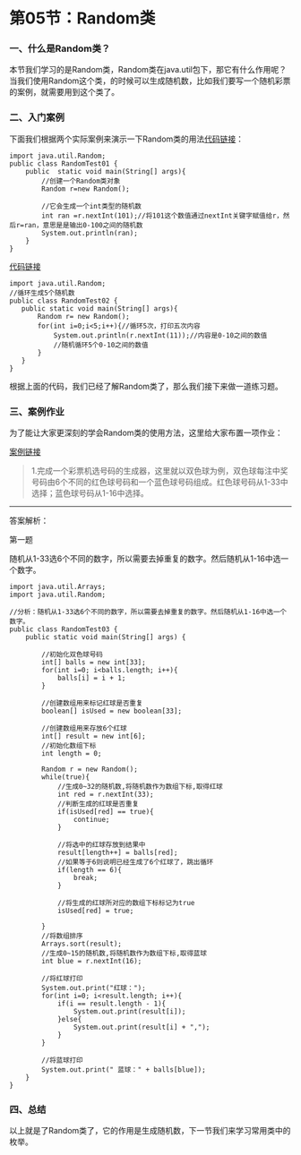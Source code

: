 # 第05节：Random类

### 一、什么是Random类？

本节我们学习的是Random类，Random类在java.util包下，那它有什么作用呢？
当我们使用Random这个类，的时候可以生成随机数，比如我们要写一个随机彩票的案例，就需要用到这个类了。

### 二、入门案例

下面我们根据两个实际案例来演示一下Random类的用法[代码链接](https://github.com/xiaozhoulee/java-examples/blob/master/06-常用类/第05节：Random类/Random/RandomTest01.java)：

```
import java.util.Random;
public class RandomTest01 {
    public  static void main(String[] args){
        //创建一个Random类对象
        Random r=new Random();

        //它会生成一个int类型的随机数
        int ran =r.nextInt(101);//将101这个数值通过nextInt关键字赋值给r，然后r=ran，意思是是输出0-100之间的随机数
        System.out.println(ran);
    }
}
```

[代码链接](https://github.com/xiaozhoulee/java-examples/blob/master/06-常用类/第05节：Random类/Random/RandomTest02.java)

```
import java.util.Random;
//循环生成5个随机数
public class RandomTest02 {
   public static void main(String[] args){
       Random r= new Random();
       for(int i=0;i<5;i++){//循环5次，打印五次内容
           System.out.println(r.nextInt(11));//内容是0-10之间的数值
           //随机循环5个0-10之间的数值
       }
   }
}
```

根据上面的代码，我们已经了解Random类了，那么我们接下来做一道练习题。

### 三、案例作业

为了能让大家更深刻的学会Random类的使用方法，这里给大家布置一项作业：

[案例链接](https://github.com/xiaozhoulee/java-examples/blob/master/06-常用类/第05节：Random类/Random/RandomTest03.java)

> 1.完成一个彩票机选号码的生成器，这里就以双色球为例，双色球每注中奖号码由6个不同的红色球号码和一个蓝色球号码组成。红色球号码从1-33中选择；蓝色球号码从1-16中选择。

------

答案解析：

第一题

随机从1-33选6个不同的数字，所以需要去掉重复的数字。然后随机从1-16中选一个数字。

```
import java.util.Arrays;
import java.util.Random;

//分析：随机从1-33选6个不同的数字，所以需要去掉重复的数字。然后随机从1-16中选一个数字。
public class RandomTest03 {
    public static void main(String[] args) {

        //初始化双色球号码
        int[] balls = new int[33];
        for(int i=0; i<balls.length; i++){
            balls[i] = i + 1;
        }

        //创建数组用来标记红球是否重复
        boolean[] isUsed = new boolean[33];

        //创建数组用来存放6个红球
        int[] result = new int[6];
        //初始化数组下标
        int length = 0;

        Random r = new Random();
        while(true){
            //生成0~32的随机数,将随机数作为数组下标,取得红球
            int red = r.nextInt(33);
            //判断生成的红球是否重复
            if(isUsed[red] == true){
                continue;
            }

            //将选中的红球存放到结果中
            result[length++] = balls[red];
            //如果等于6则说明已经生成了6个红球了，跳出循环
            if(length == 6){
                break;
            }

            //将生成的红球所对应的数组下标标记为true
            isUsed[red] = true;

        }
        //将数组排序
        Arrays.sort(result);
        //生成0~15的随机数,将随机数作为数组下标,取得蓝球
        int blue = r.nextInt(16);

        //将红球打印
        System.out.print("红球：");
        for(int i=0; i<result.length; i++){
            if(i == result.length - 1){
                System.out.print(result[i]);
            }else{
                System.out.print(result[i] + ",");
            }
        }

        //将蓝球打印
        System.out.print(" 蓝球：" + balls[blue]);
    }
}
```

### 四、总结

以上就是了Random类了，它的作用是生成随机数，下一节我们来学习常用类中的枚举。